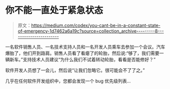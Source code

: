 # 你不能一直处于紧急状态

> 原文：<https://medium.com/codex/you-cant-be-in-a-constant-state-of-emergency-1d7462a6a19c?source=collection_archive---------8----------------------->

一名软件销售人员、一名技术支持人员和一名开发人员乘车去参加一个会议。汽车爆胎了，他们开到路肩。销售人员看了看瘪了的轮胎，然后说:“够了，我们需要一辆新车。”支持技术人员建议“为什么我们不试着转动轮胎，看看是否能修好？”

软件开发人员想了一会儿，然后说“让我们忽略它。很可能会不了了之。”

几乎在任何软件开发组织中，您都会发现一个 bug 优先级列表…